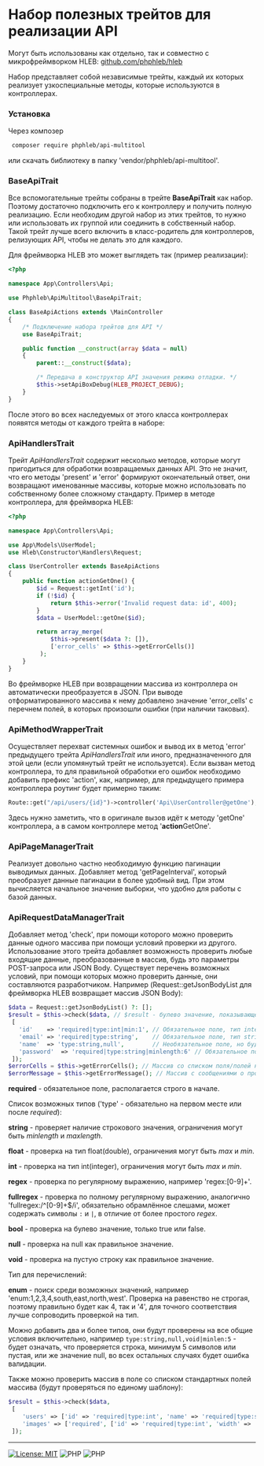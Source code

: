 Набор полезных трейтов для реализации API
=====================

 Могут быть использованы как отдельно, так и совместно с микрофреймворком HLEB: [github.com/phphleb/hleb](https://github.com/phphleb/hleb) 

 Набор представляет собой независимые трейты, каждый их которых реализует узкоспециальные методы, которые используются в контроллерах.
 
  ### Установка
  
  Через композер
 ```bash
  composer require phphleb/api-multitool
 ```
 или скачать библиотеку в папку 'vendor/phphleb/api-multitool'.

 ### BaseApiTrait
 
 Bсе вспомогательные трейты собраны в трейте **BaseApiTrait** как набор. Поэтому достаточно подключить его к контроллеру и получить полную реализацию.
 Если необходим другой набор из этих трейтов, то нужно или использовать их группой или соединить в собственный набор.
 Такой трейт лучше всего включить в класс-родитель для контроллеров, релизующих API, чтобы не делать это для каждого.

Для фреймворка HLEB это может выглядеть так (пример реализации):

```php
<?php

namespace App\Controllers\Api;

use Phphleb\ApiMultitool\BaseApiTrait;

class BaseApiActions extends \MainController
{
    /* Подключение набора трейтов для API */
    use BaseApiTrait;

    public function __construct(array $data = null)
    {
        parent::__construct($data);

        /* Передача в конструктор API значения режима отладки. */
        $this->setApiBoxDebug(HLEB_PROJECT_DEBUG);
    }
}

```
После этого во всех наследуемых от этого класса контроллерах появятся методы от каждого трейта в наборе:

### ApiHandlersTrait

Трейт _ApiHandlersTrait_ содержит несколько методов, которые могут пригодиться для
обработки возвращаемых данных API. Это не значит, что его методы 'present' и 'error' формируют
окончательный ответ, они возвращают именованные массивы, которые можно использовать по
собственному более сложному стандарту. Пример в методе контроллера, для фреймворка HLEB:

```php
<?php

namespace App\Controllers\Api;

use App\Models\UserModel;
use Hleb\Constructor\Handlers\Request;

class UserController extends BaseApiActions
{
    public function actionGetOne() {
        $id = Request::getInt('id');
        if (!$id) {
            return $this->error('Invalid request data: id', 400);
        }
        $data = UserModel::getOne($id);

        return array_merge(
            $this->present($data ?: []),
            ['error_cells' => $this->getErrorCells()]
         );
    }
}

``` 
Во фреймворке HLEB при возвращении массива из контроллера он автоматически преобразуется в JSON.
При выводе отформатированного массива к нему добавлено значение 'error_cells' с перечнем полей, в которых произошли ошибки (при наличии таковых).

### ApiMethodWrapperTrait

Осуществляет перехват системных ошибок и вывод их в метод 'error' предыдущего трейта _ApiHandlersTrait_
или иного, предназначенного для этой цели (если упомянутый трейт не используется).
Если вызван метод контроллера, то для правильной обработки его ошибок необходимо добавить
префикс 'action', как, например, для предыдущего примера контроллера роутинг будет примерно таким:

```php
Route::get("/api/users/{id}")->controller('Api\UserController@getOne');

```

Здесь нужно заметить, что в оригинале вызов идёт к методу 'getOne' контроллера, а в самом контроллере метод '**action**GetOne'.

### ApiPageManagerTrait

Реализует довольно частно необходимую функцию пагинации выводимых данных.
Добавляет метод 'getPageInterval', который преобразует данные пагинации в более удобный вид.
При этом вычисляется начальное значение выборки, что удобно для работы с базой данных.

### ApiRequestDataManagerTrait

Добавляет метод 'check', при помощи которого можно проверить данные одного массива при помощи условий проверки из другого.
Использование этого трейта добавляет возможность проверить любые входящие данные, преобразованные в массив, будь это параметры POST-запроса или JSON Body.
Существует перечень возможных условий, при помощи которых можно проверить данные, они составляются разработчиком.
Например (Request::getJsonBodyList для фреймворка HLEB возвращает массив JSON Body):

```php
$data = Request::getJsonBodyList() ?: [];
$result = $this->check($data, // $result - булево значение, показывающее прошли проверки успешно или нет.
 [ 
   'id'    => 'required|type:int|min:1', // Обязательное поле, тип integer, минимальное значение 1.
   'email' => 'required|type:string',    // Обязательное поле, тип string.
   'name'  => 'type:string,null',        // Необязательное поле, но будет проверен тип string или NULL, если найдено.
   'password'  => 'required|type:string|minlength:6' // Обязательное поле, тип string, минимальное кол-во символов 6.
 ]);
$errorCells = $this->getErrorCells(); // Массив со списком поля/полей не прошедших проверку.
$errorMessage = $this->getErrorMessage(); // Массив с сообщениями о произошедших ошибках валидации.  

```

**required** - обязательное поле, располагается строго в начале.

Список возможных типов ('type' - обязательно на первом месте или после _required_):

**string** - проверяет наличие строкового значения, ограничения могут быть _minlength_ и _maxlength_.

**float** - проверка на тип float(double), ограничения могут быть _max_ и _min_.

**int** - проверка на тип int(integer), ограничения могут быть _max_ и _min_.

**regex** - проверка по регулярному выражению, например 'regex:[0-9]+'.

**fullregex** - проверка по полному регулярному выражению, аналогично 'fullregex:/^[0-9]+$/i', обязательно обрамлённое слешами, может содержать символы `:` и `|`, в отличие от более простого _regex_.

**bool** - проверка на булево значение, только true или false.

**null** - проверка на null как правильное значение.

**void** - проверка на пустую строку как правильное значение.

Тип для перечислений:

**enum** - поиск среди возможных значений, например 'enum:1,2,3,4,south,east,north,west'. Проверка на равенство не строгая, поэтому правильно будет как 4, так и '4', для точного соответствия лучше сопроводить проверкой на тип.

Можно добавить два и более типов, они будут проверены на все общие условия включительно, например 
`type:string,null,void|minlen:5` - будет означать, что
проверяется строка, минимум 5 символов или пустая, или же значение null, во всех
остальных случаях будет ошибка валидации.

Также можно проверить массив в поле со списком стандартных полей массива (будут проверяться по единому шаблону):

```php
$result = $this->check($data,
 [    
    'users' => ['id' => 'required|type:int', 'name' => 'required|type:string'], // Необязательное поле, массив с перечислением (в каждом проверяется два поля).    
    'images' => ['required', ['id' => 'required|type:int', 'width' => 'required|type:int', 'height' => 'required|type:int',]] // Обязательное поле, массив с перечислением (в каждом проверяется три поля).
 ]);
```


-----------------

[![License: MIT](https://img.shields.io/badge/License-MIT%20(Free)-brightgreen.svg)](https://github.com/phphleb/draft/blob/main/LICENSE) ![PHP](https://img.shields.io/badge/PHP-^7.4.0-blue) ![PHP](https://img.shields.io/badge/PHP-8-blue)


